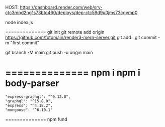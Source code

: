 
HOST: https://dashboard.render.com/web/srv-ctc3mpd2ng1s73bto460/deploys/dep-ctc59d9u0jms73cqvmp0

node index.js

==============
git init
git remote add origin https://github.com/fotomain/render3-mern-server.git
git add .
git commit -m "first commit"

git branch -M main
git push -u origin main

==============
npm i
npm i body-parser
==============

    "express-graphql": "^0.12.0",
    "graphql": "^15.8.0",
    "express": "^4.18.2",
    "mongoose": "^6.10.1"

==============
npm fund



